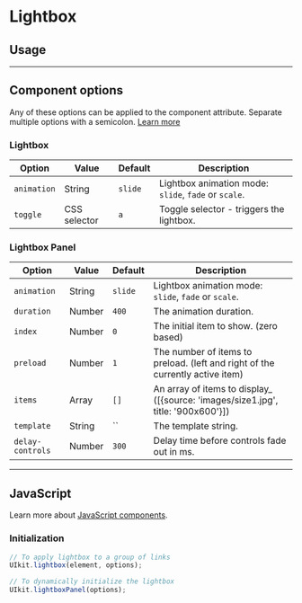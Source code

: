 # Lightbox



## Usage



***

## Component options

Any of these options can be applied to the component attribute. Separate multiple options with a semicolon. [Learn more](javascript.md#component-configuration)

### Lightbox

| Option    | Value                     | Default | Description                                      |
|-----------|---------------------------|---------|--------------------------------------------------|
| `animation`    | String | `slide`   | Lightbox animation mode: `slide`, `fade` or `scale`.  |
| `toggle`    | CSS selector | `a`   | Toggle selector - triggers the lightbox.                |

### Lightbox Panel

| Option    | Value                     | Default | Description                                      |
|-----------|---------------------------|---------|--------------------------------------------------|
| `animation` | String | `slide` | Lightbox animation mode: `slide`, `fade` or `scale`.  |
| `duration`  | Number | `400`   | The animation duration. |
| `index`     | Number | `0`   | The initial item to show. (zero based) |
| `preload`   | Number | `1`   | The number of items to preload. (left and right of the currently active item) |
| `items`     | Array  | `[]`   | An array of items to display_ (\[{source: 'images/size1.jpg', title: '900x600'}]) |
| `template`     | String  | ``   | The template string. |
| `delay-controls`     | Number  | `300`   | Delay time before controls fade out in ms. |

***

## JavaScript

Learn more about [JavaScript components](javascript.md#programmatic-use).

### Initialization

```js
// To apply lightbox to a group of links
UIkit.lightbox(element, options);

// To dynamically initialize the lightbox
UIkit.lightboxPanel(options);
```
